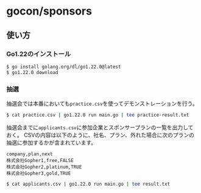 # gocon/sponsors

## 使い方

### Go1.22のインストール

```sh
$ go install golang.org/dl/go1.22.0@latest
$ go1.22.0 download
```

### 抽選

抽選会では本番においても`practice.csv`を使ってデモンストレーションを行う。

```sh
$ cat practice.csv | go1.22.0 run main.go | tee practice-result.txt
```

抽選会までに`applicants.csv`に参加企業とスポンサープランの一覧を出力しておく。
CSVの内容は以下のように、社名、プラン、外れた場合に次のプランの抽選に参加するかが含まれています。

```
company,plan,next
株式会社Gopher1,free,FALSE
株式会社Gopher2,platinum,TRUE
株式会社Gopher3,gold,TRUE
```

```sh
$ cat applicants.csv | go1.22.0 run main.go | tee result.txt
```
